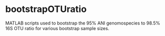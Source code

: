 # bootstrapOTUratio
MATLAB scripts used to bootstrap the 95% ANI genomospecies to 98.5% 16S OTU ratio for various bootstrap sample sizes.
